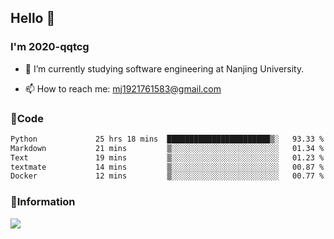 ## Hello 👋


### I'm 2020-qqtcg

- 🔭 I’m currently studying software engineering at Nanjing University. 
<!-- - 🌱 I’m currently learning MLsys and -->
<!-- - 👯 I’m looking to collaborate on ... -->
<!-- - 🤔 I’m looking for help with ... -->
<!-- - 💬 Ask me about ... -->
- 📫 How to reach me: mj1921761583@gmail.com
<!-- - 😄 Pronouns: ... -->
<!-- - ⚡ Fun fact: ... -->

### 🌱Code
<!--START_SECTION:waka-->

```txt
Python             25 hrs 18 mins  ███████████████████████▒░   93.33 %
Markdown           21 mins         ▒░░░░░░░░░░░░░░░░░░░░░░░░   01.34 %
Text               19 mins         ▒░░░░░░░░░░░░░░░░░░░░░░░░   01.23 %
textmate           14 mins         ▒░░░░░░░░░░░░░░░░░░░░░░░░   00.87 %
Docker             12 mins         ▒░░░░░░░░░░░░░░░░░░░░░░░░   00.77 %
```

<!--END_SECTION:waka-->

### 💬Information
![](https://github-readme-stats.vercel.app/api?username=2020-qqtcg&theme=buefy&hide_border=false)


<!-- <div align="center"> <img src="https://github-readme-activity-graph.vercel.app/graph?username=2020-qqtcg&theme=minimal" /> </div> -->


